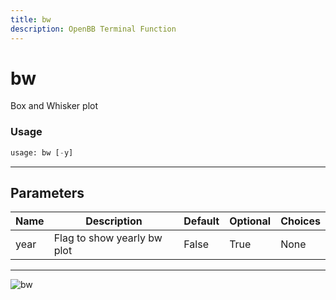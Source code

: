 ```yaml
---
title: bw
description: OpenBB Terminal Function
---
```


# bw

Box and Whisker plot

### Usage 
```python
usage: bw [-y]
```
---
## Parameters

| Name | Description | Default | Optional | Choices |
| ---- | ----------- | ------- | -------- | ------- |
| year | Flag to show yearly bw plot | False | True | None |
---
![bw](https://user-images.githubusercontent.com/46355364/154305545-0f99fe4b-07e1-4714-8762-da3569023578.png)

